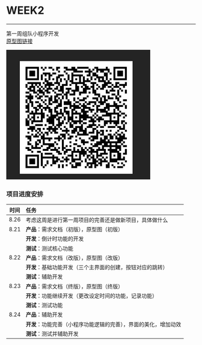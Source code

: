 # WEEK2
---
第一周组队小程序开发  
[原型图链接](https://modao.cc/proto/qL55WdiWsixkdii6CsMXIz/sharing?view_mode=read_only)

![二维码](https://github.com/Bgehaogao/WEEK2/blob/main/photo/%7B3EF58857-59A3-DE7D-276F-CE02CEB9BE24%7D.jpg?raw=true)

### 项目进度安排

|时间|任务|
|:---:|:---|
|8.26|考虑这周是进行第一周项目的完善还是做新项目，具体做什么|
|8.21|**产品**：需求文档（初版），原型图（初版）|
||**开发**：倒计时功能的开发|
||**测试**：测试核心功能|
|8.22|**产品**：需求文档（改版），原型图（改版）|
||**开发**：基础功能开发（三个主界面的创建，按钮对应的跳转）|
||**测试**：辅助开发|
|8.23|**产品**：需求文档（终版），原型图（终版）|
||**开发**：功能继续开发（更改设定时间的功能，记录功能）|
||**测试**：测试功能|
|8.24|**产品**：辅助开发|
||**开发**：功能完善（小程序功能逻辑的完善），界面的美化，增加动效|
||**测试**：测试并辅助开发|
